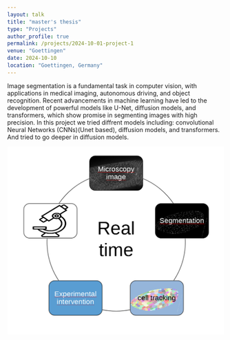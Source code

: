 ```yaml
---
layout: talk
title: "master's thesis"
type: "Projects"
author_profile: true
permalink: /projects/2024-10-01-project-1
venue: "Goettingen"
date: 2024-10-10
location: "Goettingen, Germany"
---
```

Image segmentation is a fundamental task in computer vision, with applications in medical imaging, autonomous driving, and object recognition. Recent advancements in machine learning have led to the development of powerful models like U-Net, diffusion models, and transformers, which show promise in segmenting images with high precision. 
In this project we tried diffrent models including: convolutional Neural Networks (CNNs)(Unet based), diffusion models, and transformers. And tried to go deeper in diffusion models.

![Image segmentation workflow](../images/workFlow.png)
